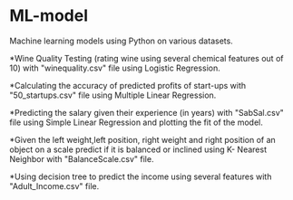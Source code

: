 # ML-model
Machine learning models using Python on various datasets.

*Wine Quality Testing (rating wine using several chemical features out of 10) with "winequality.csv" file using Logistic Regression.

*Calculating the accuracy of predicted profits of start-ups with "50_startups.csv" file using Multiple Linear Regression.

*Predicting the salary given their experience (in years) with "SabSal.csv" file using Simple Linear Regression and plotting the fit of the model.

*Given the left weight,left position, right weight and right position of an object on a scale predict if it is balanced or inclined using K- Nearest Neighbor with "BalanceScale.csv" file.

*Using decision tree to predict the income using several features with "Adult_Income.csv" file.
